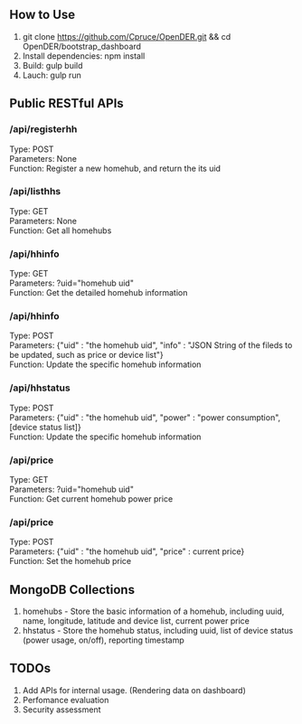 ## How to Use
1. git clone https://github.com/Cpruce/OpenDER.git && cd OpenDER/bootstrap_dashboard
2. Install dependencies: npm install
3. Build: gulp build
4. Lauch: gulp run

## Public RESTful APIs
### /api/registerhh  
Type: POST  
Parameters: None  
Function: Register a new homehub, and return the its uid

### /api/listhhs
Type: GET  
Parameters: None  
Function: Get all homehubs

### /api/hhinfo
Type: GET  
Parameters: ?uid="homehub uid"  
Function: Get the detailed homehub information

### /api/hhinfo  
Type: POST  
Parameters: {"uid" : "the homehub uid", "info" : "JSON String of the fileds to be updated, such as price or device list"}  
Function: Update the specific homehub information

### /api/hhstatus
Type: POST  
Parameters: {"uid" : "the homehub uid", "power" : "power consumption", [device status list]}  
Function: Update the specific homehub information

### /api/price
Type: GET  
Parameters: ?uid="homehub uid"  
Function: Get current homehub power price

### /api/price
Type: POST  
Parameters: {"uid" : "the homehub uid", "price" : current price}   
Function: Set the homehub price

## MongoDB Collections
1. homehubs - Store the basic information of a homehub, including uuid, name, longitude, latitude and device list, current power price
2. hhstatus - Store the homehub status, including uuid, list of device status (power usage, on/off), reporting timestamp


## TODOs
1. Add APIs for internal usage. (Rendering data on dashboard)
2. Perfomance evaluation
3. Security assessment
